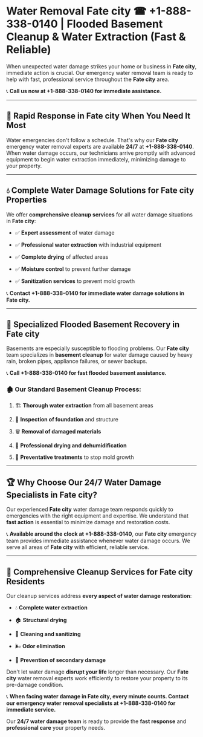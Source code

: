 # Water Removal Fate city ☎ +1-888-338-0140 | Flooded Basement Cleanup & Water Extraction (Fast & Reliable)

When unexpected water damage strikes your home or business in **Fate city**, immediate action is crucial. Our emergency water removal team is ready to help with fast, professional service throughout the **Fate city** area. 

📞 **Call us now at +1-888-338-0140 for immediate assistance.**
---
## 🚀 Rapid Response in Fate city When You Need It Most
Water emergencies don't follow a schedule. That's why our **Fate city** emergency water removal experts are available **24/7** at **+1-888-338-0140**. When water damage occurs, our technicians arrive promptly with advanced equipment to begin water extraction immediately, minimizing damage to your property.
---
## 💧 Complete Water Damage Solutions for Fate city Properties
We offer **comprehensive cleanup services** for all water damage situations in **Fate city**:
- ✅ **Expert assessment** of water damage  
- ✅ **Professional water extraction** with industrial equipment  
- ✅ **Complete drying** of affected areas  
- ✅ **Moisture control** to prevent further damage  
- ✅ **Sanitization services** to prevent mold growth  
📞 **Contact +1-888-338-0140 for immediate water damage solutions in Fate city.**
---
## 🌊 Specialized Flooded Basement Recovery in Fate city
Basements are especially susceptible to flooding problems. Our **Fate city** team specializes in **basement cleanup** for water damage caused by heavy rain, broken pipes, appliance failures, or sewer backups. 
📞 **Call +1-888-338-0140 for fast flooded basement assistance.**
### 🏚️ Our Standard Basement Cleanup Process:
1. 🏗️ **Thorough water extraction** from all basement areas  
2. 🔎 **Inspection of foundation** and structure  
3. 🗑️ **Removal of damaged materials**  
4. 💨 **Professional drying and dehumidification**  
5. 🚫 **Preventative treatments** to stop mold growth  
---
## 🏆 Why Choose Our 24/7 Water Damage Specialists in Fate city?
Our experienced **Fate city** water damage team responds quickly to emergencies with the right equipment and expertise. We understand that **fast action** is essential to minimize damage and restoration costs.
📞 **Available around the clock at +1-888-338-0140**, our **Fate city** emergency team provides immediate assistance whenever water damage occurs. We serve all areas of **Fate city** with efficient, reliable service.
---
## 🧹 Comprehensive Cleanup Services for Fate city Residents
Our cleanup services address **every aspect of water damage restoration**:
- 💧 **Complete water extraction**  
- 🏠 **Structural drying**  
- 🧼 **Cleaning and sanitizing**  
- 🌬️ **Odor elimination**  
- 🚫 **Prevention of secondary damage**  
Don't let water damage **disrupt your life** longer than necessary. Our **Fate city** water removal experts work efficiently to restore your property to its pre-damage condition.
📞 **When facing water damage in Fate city, every minute counts. Contact our emergency water removal specialists at +1-888-338-0140 for immediate service.**
Our **24/7 water damage team** is ready to provide the **fast response** and **professional care** your property needs.
